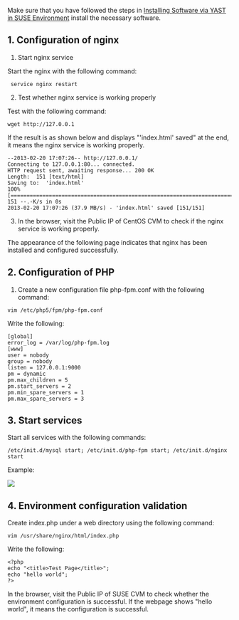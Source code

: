 Make sure that you have followed the steps in [Installing Software via YAST in SUSE Environment](https://intl.cloud.tencent.com/document/product/213/2047) install the necessary software.
## 1. Configuration of nginx
1) Start nginx service

Start the nginx with the following command:
```
 service nginx restart
```

2) Test whether nginx service is working properly

Test with the following command:
```
wget http://127.0.0.1
```
If the result is as shown below and displays "'index.html' saved" at the end, it means the nginx service is working properly.

```
--2013-02-20 17:07:26-- http://127.0.0.1/
Connecting to 127.0.0.1:80... connected.
HTTP request sent, awaiting response... 200 OK
Length:  151 [text/html]
Saving to:  'index.html'
100%[==========================================================================================>] 151 --.-K/s in 0s 
2013-02-20 17:07:26 (37.9 MB/s) - 'index.html' saved [151/151]
```

3) In the browser, visit the Public IP of CentOS CVM to check if the nginx service is working properly.

The appearance of the following page indicates that nginx has been installed and configured successfully.

## 2. Configuration of PHP
1) Create a new configuration file php-fpm.conf with the following command:

```
vim /etc/php5/fpm/php-fpm.conf
```
Write the following:

```
[global]
error_log = /var/log/php-fpm.log
[www]
user = nobody
group = nobody
listen = 127.0.0.1:9000
pm = dynamic
pm.max_children = 5
pm.start_servers = 2
pm.min_spare_servers = 1
pm.max_spare_servers = 3
```

## 3. Start services
Start all services with the following commands:

```
/etc/init.d/mysql start; /etc/init.d/php-fpm start; /etc/init.d/nginx start
```

Example:

![](//mccdn.qcloud.com/img56b01d2fa2d5c.png)


## 4. Environment configuration validation
Create index.php under a web directory using the following command:

```
vim /usr/share/nginx/html/index.php
```
Write the following:

```
<?php
echo "<title>Test Page</title>";
echo "hello world";
?>
```

In the browser, visit the Public IP of SUSE CVM to check whether the environment configuration is successful. If the webpage shows "hello world", it means the configuration is successful.
